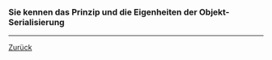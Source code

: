 ### Sie kennen das Prinzip und die Eigenheiten der Objekt-Serialisierung

---

[Zurück](300io.md)


